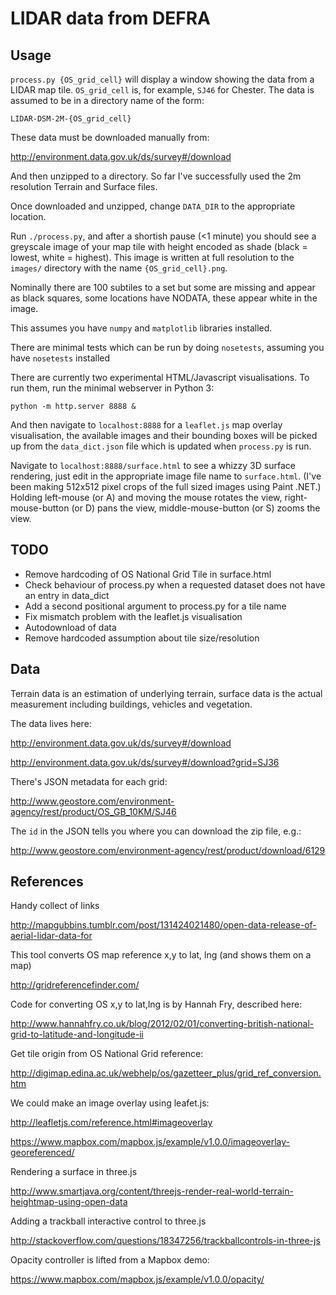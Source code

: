# LIDAR data from DEFRA

## Usage

`process.py {OS_grid_cell}` will display a window showing the data from a LIDAR map tile.
`OS_grid_cell` is, for example, `SJ46` for Chester. The data is assumed to be in a directory name of the
form:

`LIDAR-DSM-2M-{OS_grid_cell}`

These data must be downloaded manually from:

http://environment.data.gov.uk/ds/survey#/download

And then unzipped to a directory. So far I've successfully used the 2m resolution
Terrain and Surface files.

Once downloaded and unzipped, change `DATA_DIR` to the appropriate location.

Run `./process.py`, and after a shortish pause (<1 minute) you should see a greyscale
image of your map tile with height encoded as shade (black = lowest, white = highest). This
image is written at full resolution to the `images/` directory with the name `{OS_grid_cell}.png`.

Nominally there are 100 subtiles to a set but some are missing and appear as black squares,
some locations have NODATA, these appear white in the image.

This assumes you have `numpy` and `matplotlib` libraries installed.

There are minimal tests which can be run by doing `nosetests`, assuming you have `nosetests` installed

There are currently two experimental HTML/Javascript visualisations. To run them, run the minimal webserver in Python 3:

`python -m http.server 8888 &`

And then navigate to `localhost:8888` for a `leaflet.js` map overlay visualisation, the available images and their
bounding boxes will be picked up from the `data_dict.json` file which is updated when `process.py` is run. 

Navigate to `localhost:8888/surface.html` to see a whizzy 3D surface rendering, just edit in the
appropriate image file name to `surface.html`. (I've been making 512x512 pixel crops of the full sized images using Paint .NET.)
Holding left-mouse (or A) and moving the mouse rotates the view,
right-mouse-button (or D) pans the view, middle-mouse-button (or S) zooms the view.  

## TODO

* Remove hardcoding of OS National Grid Tile in surface.html
* Check behaviour of process.py when a requested dataset does not have an entry in data_dict
* Add a second positional argument to process.py for a tile name
* Fix mismatch problem with the leaflet.js visualisation
* Autodownload of data
* Remove hardcoded assumption about tile size/resolution


## Data

Terrain data is an estimation of underlying terrain, surface data is the actual
measurement including buildings, vehicles and vegetation.

The data lives here: 

http://environment.data.gov.uk/ds/survey#/download

http://environment.data.gov.uk/ds/survey#/download?grid=SJ36

There's JSON metadata for each grid:

http://www.geostore.com/environment-agency/rest/product/OS_GB_10KM/SJ46

The `id` in the JSON tells you where you can download the zip file, e.g.:

http://www.geostore.com/environment-agency/rest/product/download/6129

## References

Handy collect of links

http://mapgubbins.tumblr.com/post/131424021480/open-data-release-of-aerial-lidar-data-for

This tool converts OS map reference x,y to lat, lng (and shows them on a map)

http://gridreferencefinder.com/

Code for converting OS x,y to lat,lng is by Hannah Fry, described here:

http://www.hannahfry.co.uk/blog/2012/02/01/converting-british-national-grid-to-latitude-and-longitude-ii

Get tile origin from OS National Grid reference:

http://digimap.edina.ac.uk/webhelp/os/gazetteer_plus/grid_ref_conversion.htm

We could make an image overlay using leafet.js:

http://leafletjs.com/reference.html#imageoverlay 

https://www.mapbox.com/mapbox.js/example/v1.0.0/imageoverlay-georeferenced/

Rendering a surface in three.js

http://www.smartjava.org/content/threejs-render-real-world-terrain-heightmap-using-open-data

Adding a trackball interactive control to three.js

http://stackoverflow.com/questions/18347256/trackballcontrols-in-three-js

Opacity controller is lifted from a Mapbox demo:

https://www.mapbox.com/mapbox.js/example/v1.0.0/opacity/
